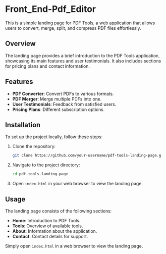# Front_End-Pdf_Editor
 
This is a simple landing page for PDF Tools, a web application that allows users to convert, merge, split, and compress PDF files effortlessly.

## Overview

The landing page provides a brief introduction to the PDF Tools application, showcasing its main features and user testimonials. It also includes sections for pricing plans and contact information.

## Features

- **PDF Converter**: Convert PDFs to various formats.
- **PDF Merger**: Merge multiple PDFs into one.
- **User Testimonials**: Feedback from satisfied users.
- **Pricing Plans**: Different subscription options.

## Installation

To set up the project locally, follow these steps:

1. Clone the repository:
    ```bash
    git clone https://github.com/your-username/pdf-tools-landing-page.git
    ```

2. Navigate to the project directory:
    ```bash
    cd pdf-tools-landing-page
    ```

3. Open `index.html` in your web browser to view the landing page.

## Usage

The landing page consists of the following sections:

- **Home**: Introduction to PDF Tools.
- **Tools**: Overview of available tools.
- **About**: Information about the application.
- **Contact**: Contact details for support.

Simply open `index.html` in a web browser to view the landing page.



